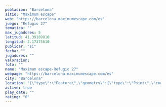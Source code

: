```yaml
---
poblacion: "Barcelona"
sitio: "Maximum escape"
web: "https://barcelona.maximumescape.com/es"
juego: "Refugio 27"
tematica: ""
max_jugadores: 5
latitud: 41.39189810
longitud: 2.17375610
publicar: "si"
fecha: ""
jugadores: ""
valoracion: 
foto: ""
name: "Maximum escape-Refugio 27"
webpage: "https://barcelona.maximumescape.com/es"
city: "Barcelona"
location: "{\"type\":\"Feature\",\"geometry\":{\"type\":\"Point\",\"coordinates\":[41.3918981,2.1737561]}}"
active: true
play_date: ""
rating: "0"
---
```

